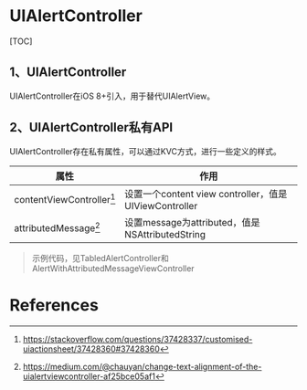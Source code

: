 # UIAlertController

[TOC]

## 1、UIAlertController

UIAlertController在iOS 8+引入，用于替代UIAlertView。



## 2、UIAlertController私有API

UIAlertController存在私有属性，可以通过KVC方式，进行一些定义的样式。

| 属性                      | 作用                                                  |
| ------------------------- | ----------------------------------------------------- |
| contentViewController[^1] | 设置一个content view controller，值是UIViewController |
| attributedMessage[^2]     | 设置message为attributed，值是NSAttributedString       |



> 示例代码，见TabledAlertController和AlertWithAttributedMessageViewController









# References

[^1]:https://stackoverflow.com/questions/37428337/customised-uiactionsheet/37428360#37428360
[^2]:https://medium.com/@chauyan/change-text-alignment-of-the-uialertviewcontroller-af25bce05af1







